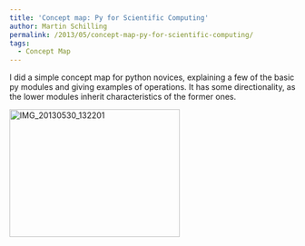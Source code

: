 ```yaml
---
title: 'Concept map: Py for Scientific Computing'
author: Martin Schilling
permalink: /2013/05/concept-map-py-for-scientific-computing/
tags:
  - Concept Map
---
```

I did a simple concept map for python novices, explaining a few of the basic py modules and giving examples of operations. It has some directionality, as the lower modules inherit characteristics of the former ones.

[<img class="alignnone size-medium wp-image-2961" alt="IMG_20130530_132201" src="http://teaching.software-carpentry.org/wp-content/uploads/2013/05/IMG_20130530_132201-300x225.jpg" width="300" height="225" />][1]

 [1]: http://teaching.software-carpentry.org/wp-content/uploads/2013/05/IMG_20130530_132201.jpg
